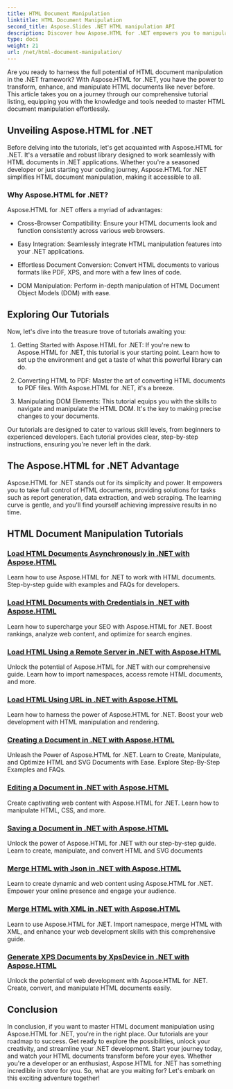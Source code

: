 ```yaml
---
title: HTML Document Manipulation
linktitle: HTML Document Manipulation
second_title: Aspose.Slides .NET HTML manipulation API
description: Discover how Aspose.HTML for .NET empowers you to manipulate HTML documents efficiently. Explore tutorials that guide you through the process.
type: docs
weight: 21
url: /net/html-document-manipulation/
---
```


Are you ready to harness the full potential of HTML document manipulation in the .NET framework? With Aspose.HTML for .NET, you have the power to transform, enhance, and manipulate HTML documents like never before. This article takes you on a journey through our comprehensive tutorial listing, equipping you with the knowledge and tools needed to master HTML document manipulation effortlessly.

## Unveiling Aspose.HTML for .NET

Before delving into the tutorials, let's get acquainted with Aspose.HTML for .NET. It's a versatile and robust library designed to work seamlessly with HTML documents in .NET applications. Whether you're a seasoned developer or just starting your coding journey, Aspose.HTML for .NET simplifies HTML document manipulation, making it accessible to all.

### Why Aspose.HTML for .NET?

Aspose.HTML for .NET offers a myriad of advantages:

- Cross-Browser Compatibility: Ensure your HTML documents look and function consistently across various web browsers.

- Easy Integration: Seamlessly integrate HTML manipulation features into your .NET applications.

- Effortless Document Conversion: Convert HTML documents to various formats like PDF, XPS, and more with a few lines of code.

- DOM Manipulation: Perform in-depth manipulation of HTML Document Object Models (DOM) with ease.

## Exploring Our Tutorials

Now, let's dive into the treasure trove of tutorials awaiting you:

1. Getting Started with Aspose.HTML for .NET: If you're new to Aspose.HTML for .NET, this tutorial is your starting point. Learn how to set up the environment and get a taste of what this powerful library can do.

2. Converting HTML to PDF: Master the art of converting HTML documents to PDF files. With Aspose.HTML for .NET, it's a breeze.

3. Manipulating DOM Elements: This tutorial equips you with the skills to navigate and manipulate the HTML DOM. It's the key to making precise changes to your documents.

Our tutorials are designed to cater to various skill levels, from beginners to experienced developers. Each tutorial provides clear, step-by-step instructions, ensuring you're never left in the dark.

## The Aspose.HTML for .NET Advantage

Aspose.HTML for .NET stands out for its simplicity and power. It empowers you to take full control of HTML documents, providing solutions for tasks such as report generation, data extraction, and web scraping. The learning curve is gentle, and you'll find yourself achieving impressive results in no time.

## HTML Document Manipulation Tutorials
### [Load HTML Documents Asynchronously in .NET with Aspose.HTML](./load-html-doc-asynchronously-dotnet-aspose-html/)
Learn how to use Aspose.HTML for .NET to work with HTML documents. Step-by-step guide with examples and FAQs for developers.
### [Load HTML Documents with Credentials in .NET with Aspose.HTML](./load-html-doc-with-credentials-dotnet-aspose-html/)
Learn how to supercharge your SEO with Aspose.HTML for .NET. Boost rankings, analyze web content, and optimize for search engines.
### [Load HTML Using a Remote Server in .NET with Aspose.HTML](./load-html-using-remote-server-dotnet-aspose-html/)
Unlock the potential of Aspose.HTML for .NET with our comprehensive guide. Learn how to import namespaces, access remote HTML documents, and more.
### [Load HTML Using URL in .NET with Aspose.HTML](./load-html-using-url-dotnet-aspose-html/)
Learn how to harness the power of Aspose.HTML for .NET. Boost your web development with HTML manipulation and rendering.
### [Creating a Document in .NET with Aspose.HTML](./creating-a-document-dotnet-aspose-html/)
Unleash the Power of Aspose.HTML for .NET. Learn to Create, Manipulate, and Optimize HTML and SVG Documents with Ease. Explore Step-By-Step Examples and FAQs.
### [Editing a Document in .NET with Aspose.HTML](./editing-a-document-dotnet-aspose-html/)
Create captivating web content with Aspose.HTML for .NET. Learn how to manipulate HTML, CSS, and more.
### [Saving a Document in .NET with Aspose.HTML](./saving-a-document-dotnet-aspose-html/)
Unlock the power of Aspose.HTML for .NET with our step-by-step guide. Learn to create, manipulate, and convert HTML and SVG documents
### [Merge HTML with Json in .NET with Aspose.HTML](./merge-html-with-json-dotnet-aspose-html/)
Learn to create dynamic and web content using Aspose.HTML for .NET. Empower your online presence and engage your audience.
### [Merge HTML with XML in .NET with Aspose.HTML](./merge-html-with-xml-dotnet-aspose-html/)
Learn to use Aspose.HTML for .NET. Import namespace, merge HTML with XML, and enhance your web development skills with this comprehensive guide.
### [Generate XPS Documents by XpsDevice in .NET with Aspose.HTML](./generate-xps-documents-by-xpsdevice-dotnet-aspose-html/)
Unlock the potential of web development with Aspose.HTML for .NET. Create, convert, and manipulate HTML documents easily.

## Conclusion

In conclusion, if you want to master HTML document manipulation using Aspose.HTML for .NET, you're in the right place. Our tutorials are your roadmap to success. Get ready to explore the possibilities, unlock your creativity, and streamline your .NET development. Start your journey today, and watch your HTML documents transform before your eyes. Whether you're a developer or an enthusiast, Aspose.HTML for .NET has something incredible in store for you. So, what are you waiting for? Let's embark on this exciting adventure together!